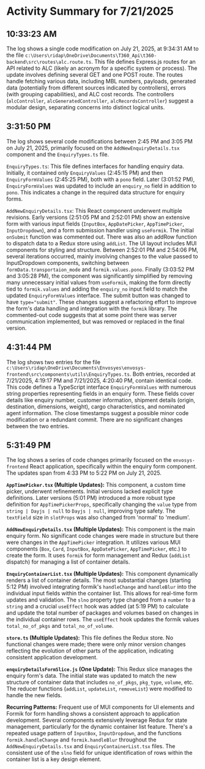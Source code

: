 # Activity Summary for 7/21/2025

## 10:33:23 AM
The log shows a single code modification on July 21, 2025, at 9:34:31 AM to the file `c:\Users\ridap\OneDrive\Documents\T360_Api\t360-backend\src\routes\alc.route.ts`.  This file defines Express.js routes for an API related to ALC (likely an acronym for a specific system or process).  The update involves defining several GET and one POST route.  The routes handle fetching various data, including MBL numbers, payloads, generated data (potentially from different sources indicated by controllers), errors (with grouping capabilities), and ALC cost records.  The controllers (`alcController`, `alcGeneratedController`, `alcRecordsController`) suggest a modular design, separating concerns into distinct logical units.


## 3:31:50 PM
The log shows several code modifications between 2:45 PM and 3:05 PM on July 21, 2025, primarily focused on the `AddNewEnquiryDetails.tsx` component and the `EnquiryTypes.ts` file.

`EnquiryTypes.ts`:  This file defines interfaces for handling enquiry data.  Initially, it contained only `EnquiryValues` (2:45:15 PM) and then `EnquiryFormValues` (2:45:25 PM), both with a `pono` field. Later (3:01:52 PM), `EnquiryFormValues` was updated to include an `enquiry_no` field in addition to `pono`.  This indicates a change in the required data structure for enquiry forms.

`AddNewEnquiryDetails.tsx`: This React component underwent multiple revisions.  Early versions (2:51:05 PM and 2:52:01 PM) show an extensive form with various input fields (`InputBox`, `AppDatePicker`, `AppTimePicker`, `InputDropdown`), and a form submission handler using `useFormik`.  The initial `onSubmit` function was commented out.  There was also an addRow function to dispatch data to a Redux store using `addList`. The UI layout includes MUI components for styling and structure.  Between 2:52:01 PM and 2:54:06 PM, several iterations occurred, mainly involving changes to the value passed to InputDropdown components, switching between `formData.transportaion_mode` and `formik.values.pono`. Finally (3:03:52 PM and 3:05:28 PM), the component was significantly simplified by removing many unnecessary initial values from `useFormik`,  making the form directly tied to `formik.values` and adding the `enquiry_no` input field to match the updated `EnquiryFormValues` interface. The submit button was changed to have `type="submit"`.  These changes suggest a refactoring effort to improve the form's data handling and integration with the `formik` library.  The commented-out code suggests that at some point there was server communication implemented, but was removed or replaced in the final version.


## 4:31:44 PM
The log shows two entries for the file `c:\Users\ridap\OneDrive\Documents\Envosyes\envosys-frontend\src\components\utils\EnquiryTypes.ts`.  Both entries, recorded at 7/21/2025, 4:19:17 PM and 7/21/2025, 4:20:40 PM, contain identical code.  This code defines a TypeScript interface `EnquiryFormValues` with numerous string properties representing fields in an enquiry form.  These fields cover details like enquiry number, customer information, shipment details (origin, destination, dimensions, weight), cargo characteristics, and nominated agent information.  The close timestamps suggest a possible minor code modification or a redundant commit.  There are no significant changes between the two entries.


## 5:31:49 PM
The log shows a series of code changes primarily focused on the `envosys-frontend` React application, specifically within the enquiry form component.  The updates span from 4:33 PM to 5:22 PM on July 21, 2025.

**`AppTimePicker.tsx` (Multiple Updates):** This component, a custom time picker, underwent refinements.  Initial versions lacked explicit type definitions.  Later versions (5:01 PM) introduced a more robust type definition for `AppTimePickerProps`, specifically changing the `value` type from `string | Dayjs | null` to `Dayjs | null`, improving type safety. The `textField` size in `slotProps` was also changed from 'normal' to 'medium'.

**`AddNewEnquiryDetails.tsx` (Multiple Updates):** This component is the main enquiry form.  No significant code changes were made in structure but there were changes in the `AppTimePicker` integration.  It utilizes various MUI components (`Box`, `Card`, `InputBox`, `AppDatePicker`, `AppTimePicker`, etc.) to create the form.  It uses `formik` for form management and Redux (`addList` dispatch) for managing a list of container details.

**`EnquiryContainerList.tsx` (Multiple Updates):** This component dynamically renders a list of container details.  The most substantial changes (starting 5:12 PM) involved integrating formik's `handleChange` and `handleBlur` into the individual input fields within the container list. This allows for real-time form updates and validation.  The `slno` property type changed from a `number` to a `string` and  a crucial `useEffect` hook was added (at 5:19 PM) to calculate and update the total number of packages and volumes based on changes in the individual container rows. The `useEffect` hook updates the formik values `total_no_of_pkgs` and `total_no_of_volume`.

**`store.ts` (Multiple Updates):**  This file defines the Redux store.  No functional changes were made; there were only minor version changes reflecting the evolution of other parts of the application, indicating consistent application development.

**`enquiryDetailsFormSlice.js` (One Update):** This Redux slice manages the enquiry form's data. The initial state was updated to match the new structure of container data that includes `no_of_pkgs`, `pkg_type`, `volume`, etc. The reducer functions (`addList`, `updateList`, `removeList`) were modified to handle the new fields.


**Recurring Patterns:** Frequent use of MUI components for UI elements and Formik for form handling shows a consistent approach to application development.  Several components extensively leverage Redux for state management, particularly for the dynamic container list feature.  There's a repeated usage pattern of `InputBox`, `InputDropdown`, and the functions `formik.handleChange` and `formik.handleBlur` throughout the `AddNewEnquiryDetails.tsx` and `EnquiryContainerList.tsx` files.  The consistent use of the `slno` field for unique identification of rows within the container list is a key design element.
